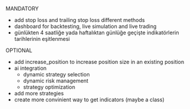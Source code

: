 MANDATORY
- add stop loss and trailing stop loss different methods
- dashboard for backtesting, live simulation and live trading
- günlükten 4 saatliğe yada haftalıktan günlüğe geçişte indikatörlerin tarihlerinin eşitlenmesi

OPTIONAL
- add increase_position to increase position size in an existing position
- ai integration
    - dynamic strategy selection
    - dynamic risk management
    - strategy optimization
- add more strategies
- create more convinient way to get indicators (maybe a class)
